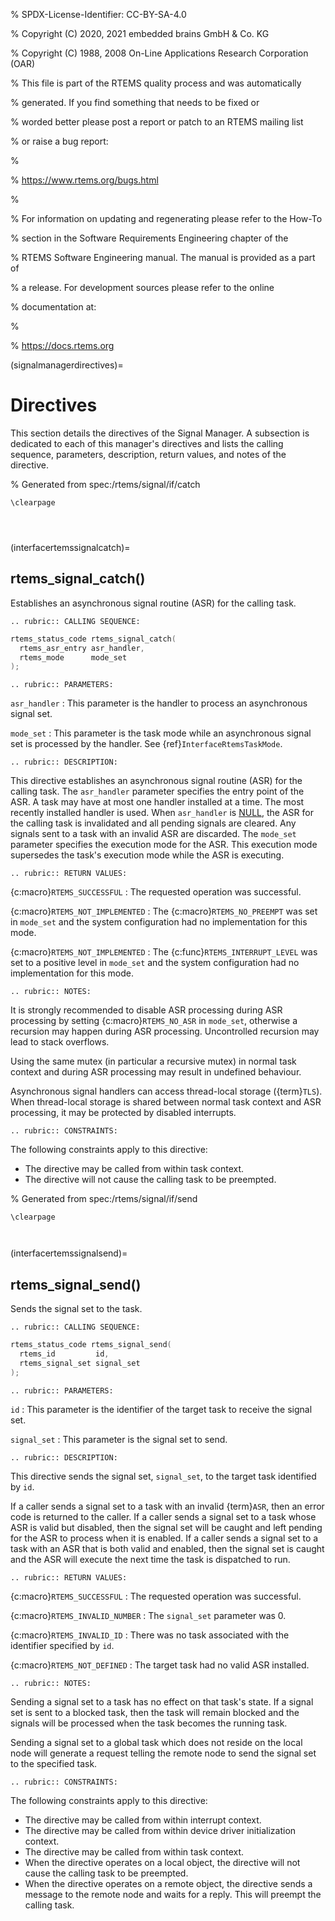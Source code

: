 % SPDX-License-Identifier: CC-BY-SA-4.0

% Copyright (C) 2020, 2021 embedded brains GmbH & Co. KG

% Copyright (C) 1988, 2008 On-Line Applications Research Corporation (OAR)

% This file is part of the RTEMS quality process and was automatically

% generated.  If you find something that needs to be fixed or

% worded better please post a report or patch to an RTEMS mailing list

% or raise a bug report:

%

% https://www.rtems.org/bugs.html

%

% For information on updating and regenerating please refer to the How-To

% section in the Software Requirements Engineering chapter of the

% RTEMS Software Engineering manual.  The manual is provided as a part of

% a release.  For development sources please refer to the online

% documentation at:

%

% https://docs.rtems.org

(signalmanagerdirectives)=

# Directives

This section details the directives of the Signal Manager. A subsection is
dedicated to each of this manager's directives and lists the calling sequence,
parameters, description, return values, and notes of the directive.

% Generated from spec:/rtems/signal/if/catch

```{raw} latex
\clearpage
```

```{index} rtems_signal_catch()
```

```{index} establish an ASR
```

```{index} install an ASR
```

(interfacertemssignalcatch)=

## rtems_signal_catch()

Establishes an asynchronous signal routine (ASR) for the calling task.

```{eval-rst}
.. rubric:: CALLING SEQUENCE:
```

```c
rtems_status_code rtems_signal_catch(
  rtems_asr_entry asr_handler,
  rtems_mode      mode_set
);
```

```{eval-rst}
.. rubric:: PARAMETERS:
```

`asr_handler`
: This parameter is the handler to process an asynchronous signal set.

`mode_set`
: This parameter is the task mode while an asynchronous signal set is
  processed by the handler. See {ref}`InterfaceRtemsTaskMode`.

```{eval-rst}
.. rubric:: DESCRIPTION:
```

This directive establishes an asynchronous signal routine (ASR) for the calling
task. The `asr_handler` parameter specifies the entry point of the ASR. A
task may have at most one handler installed at a time. The most recently
installed handler is used. When `asr_handler` is [NULL](https://en.cppreference.com/w/c/types/NULL), the ASR for the calling task is
invalidated and all pending signals are cleared. Any signals sent to a task
with an invalid ASR are discarded. The `mode_set` parameter specifies the
execution mode for the ASR. This execution mode supersedes the task's
execution mode while the ASR is executing.

```{eval-rst}
.. rubric:: RETURN VALUES:
```

{c:macro}`RTEMS_SUCCESSFUL`
: The requested operation was successful.

{c:macro}`RTEMS_NOT_IMPLEMENTED`
: The {c:macro}`RTEMS_NO_PREEMPT` was set in `mode_set` and the system
  configuration had no implementation for this mode.

{c:macro}`RTEMS_NOT_IMPLEMENTED`
: The {c:func}`RTEMS_INTERRUPT_LEVEL` was set to a positive level in
  `mode_set` and the system configuration had no implementation for this
  mode.

```{eval-rst}
.. rubric:: NOTES:
```

It is strongly recommended to disable ASR processing during ASR processing by
setting {c:macro}`RTEMS_NO_ASR` in `mode_set`, otherwise a recursion may
happen during ASR processing. Uncontrolled recursion may lead to stack
overflows.

Using the same mutex (in particular a recursive mutex) in normal task context
and during ASR processing may result in undefined behaviour.

Asynchronous signal handlers can access thread-local storage ({term}`TLS`).
When thread-local storage is shared between normal task context and ASR
processing, it may be protected by disabled interrupts.

```{eval-rst}
.. rubric:: CONSTRAINTS:
```

The following constraints apply to this directive:

- The directive may be called from within task context.
- The directive will not cause the calling task to be preempted.

% Generated from spec:/rtems/signal/if/send

```{raw} latex
\clearpage
```

```{index} rtems_signal_send()
```

```{index} send signal set
```

(interfacertemssignalsend)=

## rtems_signal_send()

Sends the signal set to the task.

```{eval-rst}
.. rubric:: CALLING SEQUENCE:
```

```c
rtems_status_code rtems_signal_send(
  rtems_id         id,
  rtems_signal_set signal_set
);
```

```{eval-rst}
.. rubric:: PARAMETERS:
```

`id`
: This parameter is the identifier of the target task to receive the signal
  set.

`signal_set`
: This parameter is the signal set to send.

```{eval-rst}
.. rubric:: DESCRIPTION:
```

This directive sends the signal set, `signal_set`, to the target task
identified by `id`.

If a caller sends a signal set to a task with an invalid {term}`ASR`, then an
error code is returned to the caller. If a caller sends a signal set to a task
whose ASR is valid but disabled, then the signal set will be caught and left
pending for the ASR to process when it is enabled. If a caller sends a signal
set to a task with an ASR that is both valid and enabled, then the signal set
is caught and the ASR will execute the next time the task is dispatched to run.

```{eval-rst}
.. rubric:: RETURN VALUES:
```

{c:macro}`RTEMS_SUCCESSFUL`
: The requested operation was successful.

{c:macro}`RTEMS_INVALID_NUMBER`
: The `signal_set` parameter was 0.

{c:macro}`RTEMS_INVALID_ID`
: There was no task associated with the identifier specified by `id`.

{c:macro}`RTEMS_NOT_DEFINED`
: The target task had no valid ASR installed.

```{eval-rst}
.. rubric:: NOTES:
```

Sending a signal set to a task has no effect on that task's state. If a signal
set is sent to a blocked task, then the task will remain blocked and the
signals will be processed when the task becomes the running task.

Sending a signal set to a global task which does not reside on the local node
will generate a request telling the remote node to send the signal set to the
specified task.

```{eval-rst}
.. rubric:: CONSTRAINTS:
```

The following constraints apply to this directive:

- The directive may be called from within interrupt context.
- The directive may be called from within device driver initialization context.
- The directive may be called from within task context.
- When the directive operates on a local object, the directive will not cause
  the calling task to be preempted.
- When the directive operates on a remote object, the directive sends a message
  to the remote node and waits for a reply. This will preempt the calling
  task.
